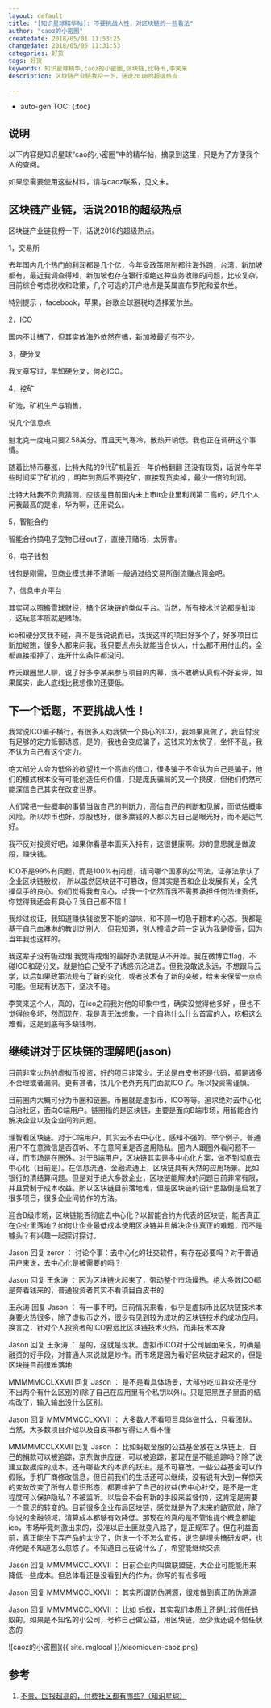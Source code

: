 ```yaml
---
layout: default
title: "[知识星球精华帖]: 不要挑战人性，对区块链的一些看法"
author: "caoz的小密圈"
createdate: 2018/05/01 11:53:25
changedate: 2018/05/05 11:31:53
categories: 好货
tags: 好货
keywords: 知识星球精华,caoz的小密圈,区块链,比特币,李笑来
description: 区块链产业链我捋一下，话说2018的超级热点

---
```


* auto-gen TOC:
{:toc}

## 说明

以下内容是知识星球“cao的小密圈”中的精华帖，摘录到这里，只是为了方便我个人的查阅。

如果您需要使用这些材料，请与caoz联系，见文末。

## 区块链产业链，话说2018的超级热点

区块链产业链我捋一下，话说2018的超级热点。

1，交易所

去年国内几个热门的利润都是几个亿，今年受政策限制都往海外跑，台湾，新加坡都有，最近我调查得知，新加坡也存在银行拒绝这种业务收账的问题，比较复杂，目前综合考虑税收和政策，几个可选的开户地点是英属直布罗陀和爱尔兰。

特别提示 ，facebook，苹果，谷歌全球避税均选择爱尔兰。

2，ICO

国内不让搞了，但其实放海外依然在搞，新加坡最近有不少。

3，硬分叉

我文章写过，早知硬分叉，何必ICO。

4，挖矿

矿池，矿机生产与销售。

说几个信息点

魁北克一度电只要2.58美分。而且天气寒冷，散热开销低。我也正在调研这个事情。

随着比特币暴涨，比特大陆的9代矿机最近一年价格翻翻 还没有现货，话说今年早些时间买了矿机的 ，明年到货后不要挖矿，直接现货卖掉，最少一倍的利润。

比特大陆我不负责猜测，应该是目前国内未上市it企业里利润第二高的，好几个人问我最高的是谁，华为啊，还用说么。

5，智能合约

智能合约搞电子宠物已经out了，直接开赌场，太厉害。

6，电子钱包

钱包是刚需，但商业模式并不清晰 一般通过给交易所倒流赚点佣金吧。

7，信息中介平台

其实可以照搬雪球财经，搞个区块链的类似平台。当然，所有技术讨论都是扯淡 ，这玩意本质就是赌场。

ico和硬分叉我不碰，真不是我说说而已，找我这样的项目好多个了，好多项目往新加坡跑，很多人都来问我，我只要点点头就能当合伙人，什么都不用付出的，全都直接拒掉了，连开什么条件都没问。

昨天跟圈里人聊，说了好多李某来参与项目的内幕，我不敢确认真假不好妄评，如果属实，此人底线比我想像的还要低。

## 下一个话题，不要挑战人性！

我常说ICO骗子横行，有很多人劝我做一个良心的ICO，我如果真做了，我自忖没有足够的定力抵御诱惑，是的，我也会变成骗子，这钱来的太快了，坐怀不乱，我不认为自己有这个定力。

绝大部分人会为低俗的欲望找一个高尚的借口，很多骗子不会认为自己是骗子，他们的模式根本没有可能创造任何价值，只是庞氏骗局的又一个换皮，但他们仍然可能深信自己其实在改变世界。

人们常把一些概率的事情当做自己的判断力，高估自己的判断和见解，而低估概率风险。所以炒币也好，炒股也好，很多赢钱的人都以为自己是眼光好，而不是运气好。

我不反对投资好吧，如果你看基本面买入持有，这很健康啊。炒的意思就是做波段，赚快钱。

ICO不是99%有问题，而是100%有问题，请问哪个国家的公司法，证券法承认了企业区块链股权， 所以虽然区块链不可篡改，但其实是否和企业发展有关，全凭操盘手的良心。你们觉得我有良心，给我一个亿然而我不需要承担任何法律责任，你觉得我还会有良心？我自己都不信！

我炒过权证，我知道赚快钱欲罢不能的滋味，和不顾一切急于翻本的心态。我都是基于自己血淋淋的教训劝别人，但我知道，别人撞墙之前一定认为我是傻逼，因为当年我也这样的。

我这辈子没有吸过烟 我觉得戒烟的最好办法就是从不开始。我在微博立flag，不碰ICO和硬分叉，就是怕自己受不了诱惑沉沦进去。但我没敢说永远，不想跟马云学，以后如果政策法规有了新的变化，或者技术有了新的突破，给未来保留一点点可能。但现有状态下，坚决不碰。

李笑来这个人，真的，在ico之前我对他的印象中性，确实没觉得他多好 ，但也不觉得他多坏，然而现在，我是真无法想象，一个自称什么什么首富的人，吃相这么难看，这是到底有多缺钱啊。

## 继续讲对于区块链的理解吧(jason)

目前非常火热的虚拟币投资，好的项目非常少。无论是白皮书还是代码，都是诸多不合理或者漏洞。更有甚者，找几个老外充充门面就ICO了。所以投资需谨慎。

目前圈内大概可分为币圈和链圈。币圈就是虚拟币，ICO等等。追求绝对去中心化自治社区，面向C端用户。链圈指的是区块链，主要是面向B端市场，用智能合约解决企业以及企业间的问题。

理智看区块链。对于C端用户，其实去不去中心化，感知不强的。举个例子，普通用户不在意微信是否窃听、不在意阿里是否盗用隐私。圈内人跟圈外看问题不一样，而市场是在圈外。对于B端用户，区块链其实是多中心化方案，做不到彻底去中心化（目前是）。在信息流通、金融流通上，区块链具有天然的应用场景。比如银行的清结算问题。但是对于绝大多数企业，区块链能解决的问题目前非常有限，并且受制于成本收益。所以区块链目前落地难，但是区块链的设计思路倒是启发了很多项目，很多企业间协作的方法。

迎合B级市场，区块链能否彻底去中心化？以智能合约为代表的区块链，能否真正在企业里落地？如何让企业最低成本使用区块链并且解决企业真正的难题，而不是噱头？有兴趣一起探讨探讨。

Jason 回复 zeror ：  讨论个事：去中心化的社交软件，有存在必要吗？对于普通用户来说，去中心化是被需要的吗？

Jason 回复 王永涛 ：  因为区块链火起来了，带动整个市场燥热。绝大多数ICO都是奔着钱来的，普通投资者其实不看项目白皮书的

王永涛 回复 Jason ：  有一事不明，目前情况来看，似乎是虚拟币比区块链技术本身要火热很多，除了虚拟币之外，很少有见到较为成功的区块链技术的成功应用。换言之，针对个人投资者的ICO要远比区块链技术火热，而非技术本身

Jason 回复 王永涛 ：  是的，这就是现状。虚拟币ICO对于公司层面来说，的确是融资的好手段，对普通人来说就是炒作。而市场是因为看好区块链才起来的，但是区块链目前很难落地

MMMMMCCLXXVII 回复 Jason ：  是不是看具体场景，大部分吃瓜群众还是分不出两个有什么区别的(除了自己在应用里有个私钥以外)。只是把黑匣子里面的结构改了，输入输出没什么区别。

Jason 回复 MMMMMCCLXXVII ：  大多数人不看项目具体做什么，只看团队。当然，大多数项目介绍以及白皮书都写得让人看不懂

MMMMMCCLXXVII 回复 Jason ：  比如蚂蚁金服的公益基金放在区块链上，自己的捐款可以被追踪，京东做供应链，可以被追踪，那现在是不能追踪吗？除了说建立数据库的成本，还有哪些大的本质的跃进。是不可篡改。一些公益基金可以作假账，手机厂商修改信息，但目前我们的生活还可以继续，没有说有大到一样惊天的变故改变了所有人意识形态，都要维护了自己的权益(去中心社交，是不是一定程度可以保护隐私？不被监听。以后会不会有新的手段来监督你)，这肯定是需要一个意识的转变的。目前很多企业布局区块链，感觉就是为了未来的路宽敞，除了你说的金融领域，清算成本都够有效降低。那现在的真的是不管谁提个概念都能ico，市场毕竟刺激出来的，没准以后土匪就变八路了，是正规军了。但在利益面前，真正能坐下弄产品的太少了，你说一个不怎么宣传，说它是埋头搞研发吧，也许他是不知道怎么忽悠了。不知道自己在说什么了，希望能继续交流

Jason 回复 MMMMMCCLXXVII ：  目前企业内叫做联盟链，大企业可能能用来降低一些成本。但总体看还是没看到大的作为。你写的有点多哦

Jason 回复 MMMMMCCLXXVII ：  其实所谓防伪溯源，很难做到真正防伪溯源

Jason 回复 MMMMMCCLXXVII ：  比如 蚂蚁，其实我们本质上还是比较信任蚂蚁的。如果是不知名的小公司，号称自己做公益，用区块链，至少我还说不信任状态的

![caoz的小密圈]({{ site.imglocal }}/xiaomiquan-caoz.png) 

## 参考

1. [不贵、回报超高的，付费社区都有哪些?（知识星球）][1]

[1]: http://www.lijiaocn.com/%E5%A5%BD%E8%B4%A7/2018/04/25/fu-fei-she-que.html "不贵、回报超高的，付费社区都有哪些?（知识星球）" 
